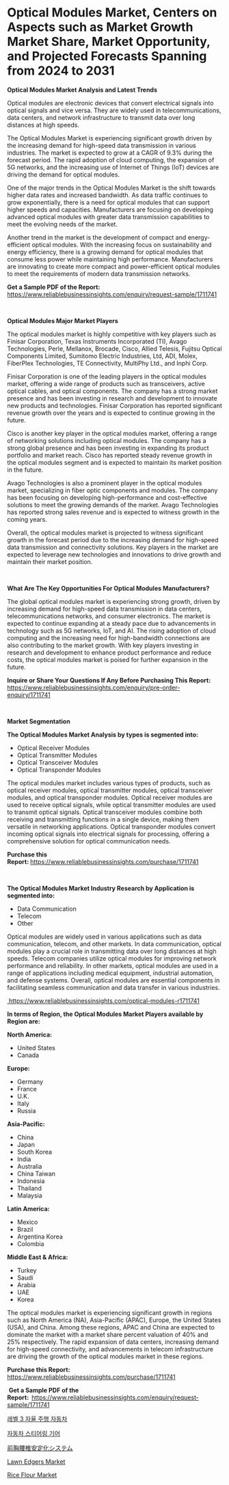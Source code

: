 <p><h1>Optical Modules Market, Centers on Aspects such as Market Growth Market Share, Market Opportunity, and Projected Forecasts Spanning from 2024 to 2031</h1></p><p><strong>Optical Modules Market Analysis and Latest Trends</strong></p>
<p><p>Optical modules are electronic devices that convert electrical signals into optical signals and vice versa. They are widely used in telecommunications, data centers, and network infrastructure to transmit data over long distances at high speeds.</p><p>The Optical Modules Market is experiencing significant growth driven by the increasing demand for high-speed data transmission in various industries. The market is expected to grow at a CAGR of 9.3% during the forecast period. The rapid adoption of cloud computing, the expansion of 5G networks, and the increasing use of Internet of Things (IoT) devices are driving the demand for optical modules.</p><p>One of the major trends in the Optical Modules Market is the shift towards higher data rates and increased bandwidth. As data traffic continues to grow exponentially, there is a need for optical modules that can support higher speeds and capacities. Manufacturers are focusing on developing advanced optical modules with greater data transmission capabilities to meet the evolving needs of the market.</p><p>Another trend in the market is the development of compact and energy-efficient optical modules. With the increasing focus on sustainability and energy efficiency, there is a growing demand for optical modules that consume less power while maintaining high performance. Manufacturers are innovating to create more compact and power-efficient optical modules to meet the requirements of modern data transmission networks.</p></p>
<p><strong>Get a Sample PDF of the Report:&nbsp;</strong> <a href="https://www.reliablebusinessinsights.com/enquiry/request-sample/1711741">https://www.reliablebusinessinsights.com/enquiry/request-sample/1711741</a></p>
<p>&nbsp;</p>
<p><strong>Optical Modules Major Market Players</strong></p>
<p><p>The optical modules market is highly competitive with key players such as Finisar Corporation, Texas Instruments Incorporated (TI), Avago Technologies, Perle, Mellanox, Brocade, Cisco, Allied Telesis, Fujitsu Optical Components Limited, Sumitomo Electric Industries, Ltd, ADI, Molex, FiberPlex Technologies, TE Connectivity, MultiPhy Ltd., and Inphi Corp.</p><p>Finisar Corporation is one of the leading players in the optical modules market, offering a wide range of products such as transceivers, active optical cables, and optical components. The company has a strong market presence and has been investing in research and development to innovate new products and technologies. Finisar Corporation has reported significant revenue growth over the years and is expected to continue growing in the future.</p><p>Cisco is another key player in the optical modules market, offering a range of networking solutions including optical modules. The company has a strong global presence and has been investing in expanding its product portfolio and market reach. Cisco has reported steady revenue growth in the optical modules segment and is expected to maintain its market position in the future.</p><p>Avago Technologies is also a prominent player in the optical modules market, specializing in fiber optic components and modules. The company has been focusing on developing high-performance and cost-effective solutions to meet the growing demands of the market. Avago Technologies has reported strong sales revenue and is expected to witness growth in the coming years.</p><p>Overall, the optical modules market is projected to witness significant growth in the forecast period due to the increasing demand for high-speed data transmission and connectivity solutions. Key players in the market are expected to leverage new technologies and innovations to drive growth and maintain their market position.</p></p>
<p>&nbsp;</p>
<p><strong>What Are The Key Opportunities For Optical Modules Manufacturers?</strong></p>
<p><p>The global optical modules market is experiencing strong growth, driven by increasing demand for high-speed data transmission in data centers, telecommunications networks, and consumer electronics. The market is expected to continue expanding at a steady pace due to advancements in technology such as 5G networks, IoT, and AI. The rising adoption of cloud computing and the increasing need for high-bandwidth connections are also contributing to the market growth. With key players investing in research and development to enhance product performance and reduce costs, the optical modules market is poised for further expansion in the future.</p></p>
<p><strong>Inquire or Share Your Questions If Any Before Purchasing This Report:</strong> <a href="https://www.reliablebusinessinsights.com/enquiry/pre-order-enquiry/1711741">https://www.reliablebusinessinsights.com/enquiry/pre-order-enquiry/1711741</a></p>
<p>&nbsp;</p>
<p><strong>Market Segmentation</strong></p>
<p><strong>The Optical Modules Market Analysis by types is segmented into:</strong></p>
<p><ul><li>Optical Receiver Modules</li><li>Optical Transmitter Modules</li><li>Optical Transceiver Modules</li><li>Optical Transponder Modules</li></ul></p>
<p><p>The optical modules market includes various types of products, such as optical receiver modules, optical transmitter modules, optical transceiver modules, and optical transponder modules. Optical receiver modules are used to receive optical signals, while optical transmitter modules are used to transmit optical signals. Optical transceiver modules combine both receiving and transmitting functions in a single device, making them versatile in networking applications. Optical transponder modules convert incoming optical signals into electrical signals for processing, offering a comprehensive solution for optical communication needs.</p></p>
<p><strong>Purchase this Report:&nbsp;</strong><a href="https://www.reliablebusinessinsights.com/purchase/1711741">https://www.reliablebusinessinsights.com/purchase/1711741</a></p>
<p>&nbsp;</p>
<p><strong>The Optical Modules Market Industry Research by Application is segmented into:</strong></p>
<p><ul><li>Data Communication</li><li>Telecom</li><li>Other</li></ul></p>
<p><p>Optical modules are widely used in various applications such as data communication, telecom, and other markets. In data communication, optical modules play a crucial role in transmitting data over long distances at high speeds. Telecom companies utilize optical modules for improving network performance and reliability. In other markets, optical modules are used in a range of applications including medical equipment, industrial automation, and defense systems. Overall, optical modules are essential components in facilitating seamless communication and data transfer in various industries.</p></p>
<p><a href="https://www.reliablebusinessinsights.com/optical-modules-r1711741">&nbsp;https://www.reliablebusinessinsights.com/optical-modules-r1711741</a></p>
<p><strong>In terms of Region, the Optical Modules Market Players available by Region are:</strong></p>
<p>
    <p> <strong> North America: </strong>
        <ul>
            <li>United States</li>
            <li>Canada</li>
        </ul>
        </p> 
    <p> <strong> Europe: </strong>
        <ul>
            <li>Germany</li>
            <li>France</li>
            <li>U.K.</li>
            <li>Italy</li>
            <li>Russia</li>
        </ul>
        </p> 
    <p> <strong> Asia-Pacific: </strong>
        <ul>
            <li>China</li>
            <li>Japan</li>
            <li>South Korea</li>
            <li>India</li>
            <li>Australia</li>
            <li>China Taiwan</li>
            <li>Indonesia</li>
            <li>Thailand</li>
            <li>Malaysia</li>
        </ul>
        </p> 
    <p> <strong> Latin America: </strong>
        <ul>
            <li>Mexico</li>
            <li>Brazil</li>
            <li>Argentina Korea</li>
            <li>Colombia</li>
        </ul>
        </p> 
    <p> <strong> Middle East & Africa: </strong>
        <ul>
            <li>Turkey</li>
            <li>Saudi</li>
            <li>Arabia</li>
            <li>UAE</li>
            <li>Korea</li>
        </ul>
    </p>
    </p>
<p><p>The optical modules market is experiencing significant growth in regions such as North America (NA), Asia-Pacific (APAC), Europe, the United States (USA), and China. Among these regions, APAC and China are expected to dominate the market with a market share percent valuation of 40% and 25% respectively. The rapid expansion of data centers, increasing demand for high-speed connectivity, and advancements in telecom infrastructure are driving the growth of the optical modules market in these regions.</p></p>
<p><strong>Purchase this Report: </strong><a href="https://www.reliablebusinessinsights.com/purchase/1711741">https://www.reliablebusinessinsights.com/purchase/1711741</a></p>
<p>&nbsp;<strong>Get a Sample PDF of the Report:&nbsp;&nbsp;</strong><a href="https://www.reliablebusinessinsights.com/enquiry/request-sample/1711741">https://www.reliablebusinessinsights.com/enquiry/request-sample/1711741</a></p>
<p><strong></strong></p>
<p><p><a href="https://github.com/nigaleamar09/Market-Research-Report-List-1/blob/main/2267142162838.md">레벨 3 자율 주행 자동차</a></p><p><a href="https://github.com/ahmadrevanz10/Market-Research-Report-List-1/blob/main/4410930162837.md">자동차 스티어링 기어</a></p><p><a href="https://github.com/CarlieShields/Market-Research-Report-List-1/blob/main/8758455152737.md">前胸腰椎安定化システム</a></p><p><a href="https://issuu.com/reportprime-2/docs/lawn-edgers-market-size-2030.pptx">Lawn Edgers Market</a></p><p><a href="https://github.com/seekum/Market-Research-Report-List-3/blob/main/rice-flour-market.md">Rice Flour Market</a></p></p>